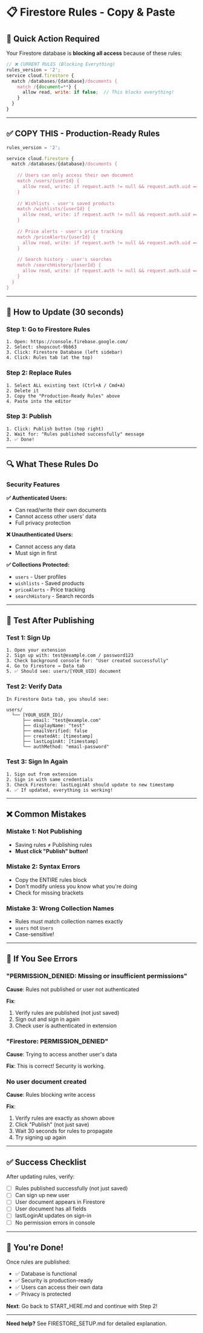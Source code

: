 # 📋 Firestore Rules - Copy & Paste

## 🎯 Quick Action Required

Your Firestore database is **blocking all access** because of these rules:

```javascript
// ❌ CURRENT RULES (Blocking Everything)
rules_version = '2';
service cloud.firestore {
  match /databases/{database}/documents {
    match /{document=**} {
      allow read, write: if false;  // This blocks everything!
    }
  }
}
```

---

## ✅ COPY THIS - Production-Ready Rules

```javascript
rules_version = '2';

service cloud.firestore {
  match /databases/{database}/documents {
    
    // Users can only access their own document
    match /users/{userId} {
      allow read, write: if request.auth != null && request.auth.uid == userId;
    }
    
    // Wishlists - user's saved products
    match /wishlists/{userId} {
      allow read, write: if request.auth != null && request.auth.uid == userId;
    }
    
    // Price alerts - user's price tracking
    match /priceAlerts/{userId} {
      allow read, write: if request.auth != null && request.auth.uid == userId;
    }
    
    // Search history - user's searches
    match /searchHistory/{userId} {
      allow read, write: if request.auth != null && request.auth.uid == userId;
    }
  }
}
```

---

## 📝 How to Update (30 seconds)

### Step 1: Go to Firestore Rules
```
1. Open: https://console.firebase.google.com/
2. Select: shopscout-9bb63
3. Click: Firestore Database (left sidebar)
4. Click: Rules tab (at the top)
```

### Step 2: Replace Rules
```
1. Select ALL existing text (Ctrl+A / Cmd+A)
2. Delete it
3. Copy the "Production-Ready Rules" above
4. Paste into the editor
```

### Step 3: Publish
```
1. Click: Publish button (top right)
2. Wait for: "Rules published successfully" message
3. ✅ Done!
```

---

## 🔍 What These Rules Do

### Security Features

**✅ Authenticated Users:**
- Can read/write their own documents
- Cannot access other users' data
- Full privacy protection

**❌ Unauthenticated Users:**
- Cannot access any data
- Must sign in first

**✅ Collections Protected:**
- `users` - User profiles
- `wishlists` - Saved products
- `priceAlerts` - Price tracking
- `searchHistory` - Search records

---

## 🧪 Test After Publishing

### Test 1: Sign Up
```
1. Open your extension
2. Sign up with: test@example.com / password123
3. Check background console for: "User created successfully"
4. Go to Firestore → Data tab
5. ✅ Should see: users/[YOUR_UID] document
```

### Test 2: Verify Data
```
In Firestore Data tab, you should see:

users/
  └── [YOUR_USER_ID]/
      ├── email: "test@example.com"
      ├── displayName: "test"
      ├── emailVerified: false
      ├── createdAt: [timestamp]
      ├── lastLoginAt: [timestamp]
      └── authMethod: "email-password"
```

### Test 3: Sign In Again
```
1. Sign out from extension
2. Sign in with same credentials
3. Check Firestore: lastLoginAt should update to new timestamp
4. ✅ If updated, everything is working!
```

---

## ❌ Common Mistakes

### Mistake 1: Not Publishing
- Saving rules ≠ Publishing rules
- **Must click "Publish" button!**

### Mistake 2: Syntax Errors
- Copy the ENTIRE rules block
- Don't modify unless you know what you're doing
- Check for missing brackets

### Mistake 3: Wrong Collection Names
- Rules must match collection names exactly
- `users` not `Users`
- Case-sensitive!

---

## 🚨 If You See Errors

### "PERMISSION_DENIED: Missing or insufficient permissions"

**Cause**: Rules not published or user not authenticated

**Fix**:
1. Verify rules are published (not just saved)
2. Sign out and sign in again
3. Check user is authenticated in extension

### "Firestore: PERMISSION_DENIED"

**Cause**: Trying to access another user's data

**Fix**: This is correct! Security is working.

### No user document created

**Cause**: Rules blocking write access

**Fix**:
1. Verify rules are exactly as shown above
2. Click "Publish" (not just save)
3. Wait 30 seconds for rules to propagate
4. Try signing up again

---

## ✅ Success Checklist

After updating rules, verify:

- [ ] Rules published successfully (not just saved)
- [ ] Can sign up new user
- [ ] User document appears in Firestore
- [ ] User document has all fields
- [ ] lastLoginAt updates on sign-in
- [ ] No permission errors in console

---

## 🎉 You're Done!

Once rules are published:
- ✅ Database is functional
- ✅ Security is production-ready
- ✅ Users can access their own data
- ✅ Privacy is protected

**Next**: Go back to START_HERE.md and continue with Step 2!

---

**Need help?** See FIRESTORE_SETUP.md for detailed explanation.
